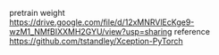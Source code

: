 pretrain weight<br>
https://drive.google.com/file/d/12xMNRVlEcKge9-wzM1_NMfBIXXMH2GYU/view?usp=sharing
reference<br>
https://github.com/tstandley/Xception-PyTorch
